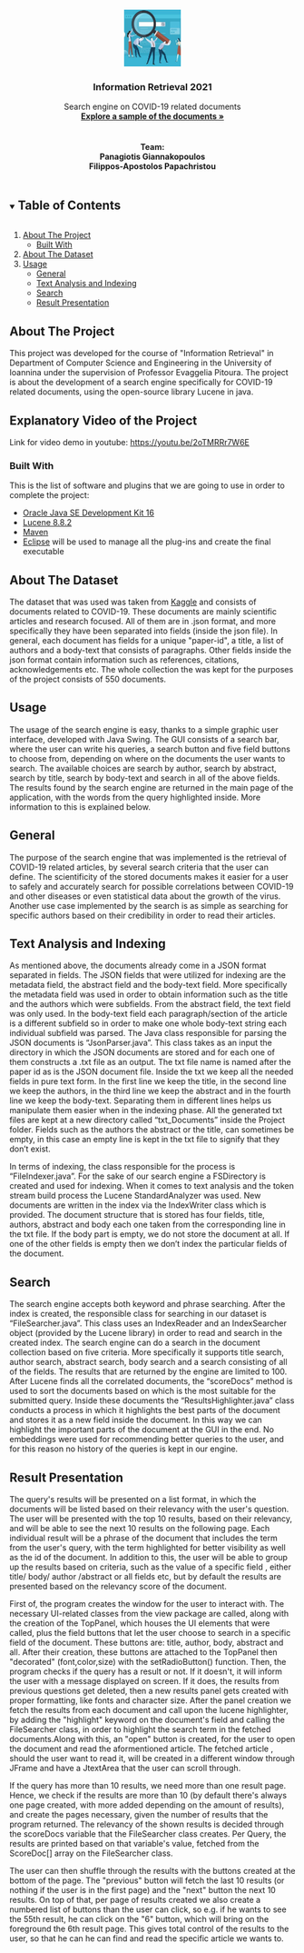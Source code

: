 <!--
*** Thanks for checking out the Best-README-Template. If you have a suggestion
*** that would make this better, please fork the repo and create a pull request
*** or simply open an issue with the tag "enhancement".
*** Thanks again! Now go create something AMAZING! :D
***
***
***
*** To avoid retyping too much info. Do a search and replace for the following:
*** github_username, repo_name, twitter_handle, email, project_title, project_description
-->



<!-- PROJECT SHIELDS -->
<!--
*** I'm using markdown "reference style" links for readability.
*** Reference links are enclosed in brackets [ ] instead of parentheses ( ).
*** See the bottom of this document for the declaration of the reference variables
*** for contributors-url, forks-url, etc. This is an optional, concise syntax you may use.
*** https://www.markdownguide.org/basic-syntax/#reference-style-links
-->


<!-- PROJECT LOGO -->
<br />
<p align="center">
  <a href="https://github.com/github_username/repo_name">
    <img src="images/logo2.png" alt="Logo" width="100" height="100">
  </a>

  <h3 align="center">Information Retrieval 2021</h3>

  <p align="center">
    Search engine on COVID-19 related documents
    <br />
    <a href="https://github.com/ppapahr/Information-Retrieval-2021/tree/main/Documents"><strong>Explore a sample of the documents »</strong></a>
    <br />
    <br />
    <h4 align="center">Team:
    <br />
    Panagiotis Giannakopoulos
    <br />
    Filippos-Apostolos Papachristou </h4>
  </p>
</p>



<!-- TABLE OF CONTENTS -->
<details open="open">
  <summary><h2 style="display: inline-block">Table of Contents</h2></summary>
  <ol>
    <li>
      <a href="#about-the-project">About The Project</a>
      <ul>
        <li><a href="#built-with">Built With</a></li>
      </ul>
    </li>
    <li>
      <a href="#about-the-dataset">About The Dataset</a>
    </li>
    <li><a href="#usage">Usage</a>
      <ul>
        <li><a href="#general">General</a></li>
        <li><a href="#text-analysis-and-indexing">Text Analysis and Indexing</a></li>
        <li><a href="#search">Search</a></li>
        <li><a href="#result-presentation">Result Presentation</a></li>
      </ul>
      </li>
  </ol>
</details>



<!-- ABOUT THE PROJECT -->
## About The Project
This project was developed for the course of "Information Retrieval" in Department of Computer Science and Engineering in the University of Ioannina under the supervision
of Professor Evaggelia Pitoura. The project is about the development of a search engine specifically for COVID-19 related documents, using the open-source library Lucene in java.

## Explanatory Video of the Project
Link for video demo in youtube: https://youtu.be/2oTMRRr7W6E

### Built With

This is the list of software and plugins that we are going to use in order to complete the project:
* [Oracle Java SE Development Kit 16](https://www.oracle.com/java/technologies/javase-jdk16-downloads.html)
* [Lucene 8.8.2](https://lucene.apache.org/)
* [Maven](https://maven.apache.org/download.cgi)
* [Eclipse](https://www.eclipse.org/downloads) will be used to manage all the plug-ins and create the final executable

## About The Dataset
The dataset that was used was taken from <a href="https://www.kaggle.com/allen-institute-for-ai/CORD-19-research-challenge">Kaggle</a> and consists of documents related to COVID-19. These documents are mainly scientific articles and research focused. All of them are in .json format, and more specifically they have been separated into fields (inside the json file). In general, each document has fields for a unique "paper-id", a title, a list of authors and a body-text that consists of paragraphs. Other fields inside the json format contain information such as references, citations, acknowledgements etc. The whole collection the was kept for the purposes of the project consists of 550 documents.

<!-- USAGE EXAMPLES -->
## Usage
The usage of the search engine is easy, thanks to a simple graphic user interface, developed with Java Swing. The GUI consists of a search bar, where the user can write his queries, a search button and five field buttons to choose from, depending on where on the documents the user wants to search. The available choices are search by author, search by abstract, search by title, search by body-text and search in all of the above fields.  The results found by the search engine are returned in the main page of the application, with the words from the query highlighted inside. More information to this is explained below. 

## General
The purpose of the search engine that was implemented is the retrieval of COVID-19 related articles, by several search criteria that the user can define. The scientificity of the stored documents makes it easier for a user to safely and accurately search for possible correlations between COVID-19 and other diseases or even statistical data about the growth of the virus. Another use case implemented by the search is as simple as searching for specific authors based on their credibility in order to read their articles.


## Text Analysis and Indexing
  As mentioned above, the documents already come in a JSON format separated in fields. The JSON fields that were utilized for indexing are the metadata field, the abstract field and the body-text field. More specifically the metadata field was used in order to obtain information such as the title and the authors which were subfields. From the abstract field, the text field was only used. In the body-text field each paragraph/section of the article is a different subfield so in order to make one whole body-text string each individual subfield was parsed. The Java class responsible for parsing the JSON documents is “JsonParser.java”. This class takes as an input the directory in which the JSON documents are stored and for each one of them constructs a .txt file as an output. The txt file name is named after the paper id as is the JSON document file. Inside the txt we keep all the needed fields in pure text form. In the first line we keep the title, in the second line we keep the authors, in the third line we keep the abstract and in the fourth line we keep the body-text. Separating them in different lines helps us manipulate them easier when in the indexing phase. All the generated txt files are kept at a new directory called “txt_Documents” inside the Project folder. Fields such as the authors the abstract or the title, can sometimes be empty, in this case an empty line is kept in the txt file to signify that they don’t exist. 
  
  In terms of indexing, the class responsible for the process is “FileIndexer.java”. For the sake of our search engine a FSDirectory is created and used for indexing. When it comes to text analysis and the token stream build process the Lucene StandardAnalyzer was used. New documents are written in the index via the IndexWriter class which is provided. The document structure that is stored has four fields, title, authors, abstract and body each one taken from the corresponding line in the txt file. If the body part is empty, we do not store the document at all. If one of the other fields is empty then we don’t index the particular fields of the document. 


## Search
The search engine accepts both keyword and phrase searching. After the index is created, the responsible class for searching in our dataset is “FileSearcher.java”. This class uses an IndexReader and an IndexSearcher object (provided by the Lucene library) in order to read and search in the created index. The search engine can do a search in the document collection based on five criteria. More specifically it supports title search, author search, abstract search, body search and a search consisting of all of the fields. The results that are returned by the engine are limited to 100. After Lucene finds all the correlated documents, the “scoreDocs” method is used to sort the documents based on which is the most suitable for the submitted query. Inside these documents the “ResultsHighlighter.java” class conducts a process in which it highlights the best parts of the document and stores it as a new field inside the document. In this way we can highlight the important parts of the document at the GUI in the end. No embeddings were used for recommending better queries to the user, and for this reason no history of the queries is kept in our engine.

## Result Presentation
  The query's results will be presented on a list format, in which the documents will be listed based on their relevancy with the user's question. The user will be presented with the top 10 results, based on their relevancy, and will be able to see the next 10 results on the following page. Each individual result will be a phrase of the document that includes the term from the user's query, with the term highlighted for better visibility as well as the id of the document.  In addition to this, the user will be able to group up the results based on criteria, such as the value of a specific field , either title/ body/ author /abstract or all fields etc, but by default the results are presented based on the relevancy score of the document.
  
  First of, the program creates the window for the user to interact with. The necessary UI-related classes from the view package are called, along with the creation of the TopPanel, which houses the UI elements that were called, plus the field buttons that let the user choose to search in a specific field of the document. These buttons are: title, author, body, abstract and all.  After their creation, these buttons are attached to the TopPanel then "decorated" (font,color,size) with the setRadioButton() function.
  Then, the program checks if the query has a result or not. If it doesn't, it will inform the user with a message displayed on screen. If it does, the results from previous questions get deleted, then a new results panel gets created with proper formatting, like fonts and character size. After the panel creation we fetch the results from each document and call upon the lucene highlighter, by adding the "highlight" keyword on the document's field and calling the FileSearcher class, in order to highlight the search term in the fetched documents.Along with this, an "open" button is created, for the user to open the document  and read the aformentioned article. The fetched article , should the user want to read it, will be created in a different window through JFrame and have a JtextArea that the user can scroll through. 
  
  If the query has more than 10 results, we need more than one result page. Hence, we check if the results are more than 10 (by default there's always one page created, with more added depending on the amount of results), and create the pages necessary, given the number of results that the program returned. The relevancy of the shown results is decided through the scoreDocs variable that the FileSearcher class creates. Per Query, the results are printed based on that variable's value, fetched from the ScoreDoc[] array on the FileSearcher class.
  
  The user can then shuffle through the results with the buttons created at the bottom of the page.  The "previous" button will fetch the last 10 results (or nothing if the user is in the first page) and the "next" button the next 10 results. On top of that, per page of results created we also create a numbered list of buttons than the user can click, so e.g. if he wants to see the 55th result, he can click on the "6" button, which will bring on the foreground the 6th result page. This gives total control of the results to the user, so that he can he can find and read the specific article we wants to.
